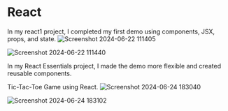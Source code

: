 # React
In my react1 project, I completed my first demo using components, JSX, props, and state.
![Screenshot 2024-06-22 111405](https://github.com/sathvikinguva/React/assets/143580000/9ca7e43d-b2c2-4d0d-af2d-91e570ddc81c)

![Screenshot 2024-06-22 111440](https://github.com/sathvikinguva/React/assets/143580000/6d05eda7-4b0b-4897-9843-29480ff22b3b)

In my React Essentials project, I made the demo more flexible and created reusable components.

Tic-Tac-Toe Game using React.
![Screenshot 2024-06-24 183040](https://github.com/sathvikinguva/React/assets/143580000/06a2b116-1e89-4d5c-b005-112484ff0082)

![Screenshot 2024-06-24 183102](https://github.com/sathvikinguva/React/assets/143580000/4db5badc-4393-4111-834c-c1d26e60a346)
